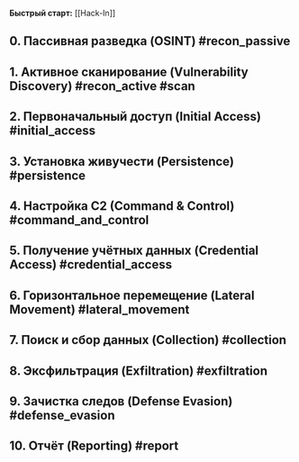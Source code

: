 **Быстрый старт:** [[Hack-In]]
## 0. Пассивная разведка (OSINT) #recon_passive
## 1. Активное сканирование (Vulnerability Discovery) #recon_active #scan
## 2. Первоначальный доступ (Initial Access) #initial_access
## 3. Установка живучести (Persistence) #persistence
## 4. Настройка C2 (Command & Control) #command_and_control
## 5. Получение учётных данных (Credential Access) #credential_access
## 6. Горизонтальное перемещение (Lateral Movement) #lateral_movement
## 7. Поиск и сбор данных (Collection) #collection
## 8. Эксфильтрация (Exfiltration) #exfiltration
## 9. Зачистка следов (Defense Evasion) #defense_evasion
## 10. Отчёт (Reporting) #report
